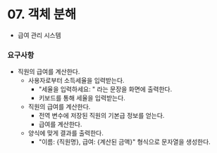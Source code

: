 # 07. 객체 분해

- 급여 관리 시스템

### 요구사항
- 직원의 급여를 계산한다.
  - 사용자로부터 소득세율을 입력받는다.
    - "세율을 입력하세요: " 라는 문장을 화면에 출력한다.
    - 키보드를 통해 세율을 입력받는다.
  - 직원의 급여를 계산한다.
    - 전역 변수에 저장된 직원의 기본급 정보를 얻는다.
    - 급여를 계산한다.
  - 양식에 맞게 결과를 출력한다.
    - "이름: {직원명}, 급여: {계산된 금액}" 형식으로 문자열을 생성한다.
